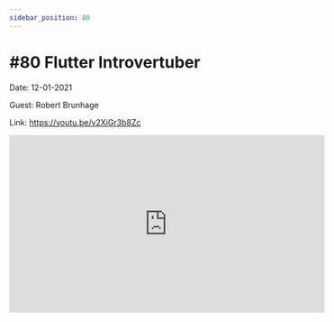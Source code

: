 ```yaml
---
sidebar_position: 80
---
```


# #80 Flutter Introvertuber

Date: 12-01-2021

Guest: Robert Brunhage

Link: https://youtu.be/v2XiGr3b8Zc

<iframe width="560" height="315" src="https://www.youtube.com/embed/v2XiGr3b8Zc" title="YouTube video player" frameborder="0" allow="accelerometer; autoplay; clipboard-write; encrypted-media; gyroscope; picture-in-picture; web-share" allowfullscreen></iframe>
